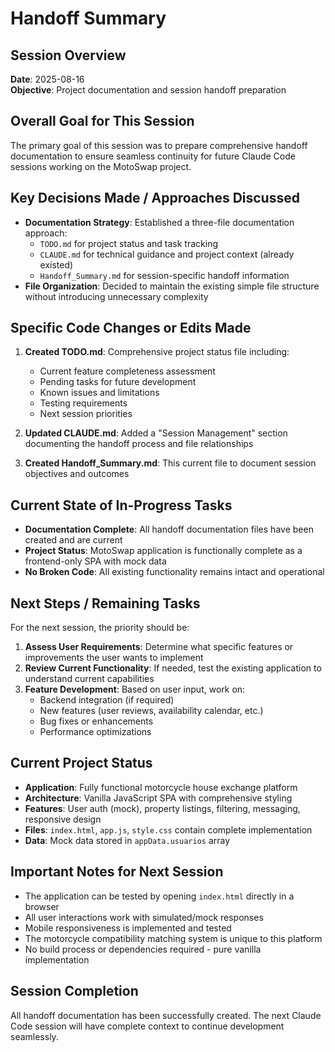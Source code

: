 # Handoff Summary

## Session Overview
**Date**: 2025-08-16  
**Objective**: Project documentation and session handoff preparation

## Overall Goal for This Session
The primary goal of this session was to prepare comprehensive handoff documentation to ensure seamless continuity for future Claude Code sessions working on the MotoSwap project.

## Key Decisions Made / Approaches Discussed
- **Documentation Strategy**: Established a three-file documentation approach:
  - `TODO.md` for project status and task tracking
  - `CLAUDE.md` for technical guidance and project context (already existed)
  - `Handoff_Summary.md` for session-specific handoff information
- **File Organization**: Decided to maintain the existing simple file structure without introducing unnecessary complexity

## Specific Code Changes or Edits Made
1. **Created TODO.md**: Comprehensive project status file including:
   - Current feature completeness assessment
   - Pending tasks for future development
   - Known issues and limitations
   - Testing requirements
   - Next session priorities

2. **Updated CLAUDE.md**: Added a "Session Management" section documenting the handoff process and file relationships

3. **Created Handoff_Summary.md**: This current file to document session objectives and outcomes

## Current State of In-Progress Tasks
- **Documentation Complete**: All handoff documentation files have been created and are current
- **Project Status**: MotoSwap application is functionally complete as a frontend-only SPA with mock data
- **No Broken Code**: All existing functionality remains intact and operational

## Next Steps / Remaining Tasks
For the next session, the priority should be:

1. **Assess User Requirements**: Determine what specific features or improvements the user wants to implement
2. **Review Current Functionality**: If needed, test the existing application to understand current capabilities
3. **Feature Development**: Based on user input, work on:
   - Backend integration (if required)
   - New features (user reviews, availability calendar, etc.)
   - Bug fixes or enhancements
   - Performance optimizations

## Current Project Status
- **Application**: Fully functional motorcycle house exchange platform
- **Architecture**: Vanilla JavaScript SPA with comprehensive styling
- **Features**: User auth (mock), property listings, filtering, messaging, responsive design
- **Files**: `index.html`, `app.js`, `style.css` contain complete implementation
- **Data**: Mock data stored in `appData.usuarios` array

## Important Notes for Next Session
- The application can be tested by opening `index.html` directly in a browser
- All user interactions work with simulated/mock responses
- Mobile responsiveness is implemented and tested
- The motorcycle compatibility matching system is unique to this platform
- No build process or dependencies required - pure vanilla implementation

## Session Completion
All handoff documentation has been successfully created. The next Claude Code session will have complete context to continue development seamlessly.
